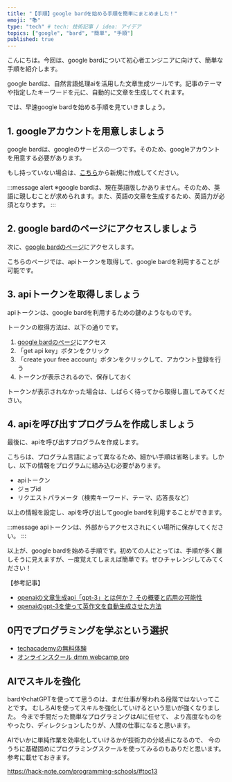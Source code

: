 ```yaml
---
title: "【手順】google bardを始める手順を簡単にまとめました！"
emoji: "📚"
type: "tech" # tech: 技術記事 / idea: アイデア
topics: ["google", "bard", "簡単", "手順"]
published: true
---
```


こんにちは。今回は、google bardについて初心者エンジニアに向けて、簡単な手順を紹介します。

google bardは、自然言語処理aiを活用した文章生成ツールです。記事のテーマや指定したキーワードを元に、自動的に文章を生成してくれます。

では、早速google bardを始める手順を見ていきましょう。

## 1. googleアカウントを用意しましょう

google bardは、googleのサービスの一つです。そのため、googleアカウントを用意する必要があります。

もし持っていない場合は、[こちら](https://accounts.google.com/signup)から新規に作成してください。

:::message alert
※google bardは、現在英語版しかありません。そのため、英語に親しむことが求められます。また、英語の文章を生成するため、英語力が必須となります。
:::

## 2. google bardのページにアクセスしましょう

次に、[google bardのページ](https://openai.com/blog/openai-api/)にアクセスします。

こちらのページでは、apiトークンを取得して、google bardを利用することが可能です。

## 3. apiトークンを取得しましょう

apiトークンは、google bardを利用するための鍵のようなものです。

トークンの取得方法は、以下の通りです。

1. [google bardのページ](https://openai.com/blog/openai-api/)にアクセス
2. 「get api key」ボタンをクリック
3. 「create your free account」ボタンをクリックして、アカウント登録を行う
4. トークンが表示されるので、保存しておく

トークンが表示されなかった場合は、しばらく待ってから取得し直してみてください。

## 4. apiを呼び出すプログラムを作成しましょう

最後に、apiを呼び出すプログラムを作成します。

こちらは、プログラム言語によって異なるため、細かい手順は省略します。しかし、以下の情報をプログラムに組み込む必要があります。

- apiトークン
- ジョブid
- リクエストパラメータ（検索キーワード、テーマ、応答長など）

以上の情報を設定し、apiを呼び出してgoogle bardを利用することができます。

:::message
apiトークンは、外部からアクセスされにくい場所に保存してください。
:::

以上が、google bardを始める手順です。初めての人にとっては、手順が多く難しそうに見えますが、一度覚えてしまえば簡単です。ぜひチャレンジしてみてください！

【参考記事】
- [openaiの文章生成api「gpt-3」とは何か？ その概要と応用の可能性](https://aiacademy.jp/media/?p=1362)
- [openaiのgpt-3を使って英作文を自動生成させた方法](https://yorozu-seikatsu.net/gpt3/)

## 0円でプログラミングを学ぶという選択
- [techacademyの無料体験](//af.moshimo.com/af/c/click?a_id=2612475&amp;p_id=1555&amp;pc_id=2816&amp;pl_id=22706&amp;url=https%3a%2f%2ftechacademy.jp%2fhtmlcss-trial%3futm_source%3dmoshimo%26utm_medium%3daffiliate%26utm_campaign%3dtextad)
- [オンラインスクール dmm webcamp pro](//af.moshimo.com/af/c/click?a_id=2612482&amp;p_id=1363&amp;pc_id=2297&amp;pl_id=39999&amp;guid=on)


## AIでスキルを強化
bardやchatGPTを使ってて思うのは、まだ仕事が奪われる段階ではないってことです。
むしろAIを使ってスキルを強化していけるという思いが強くなりました。
今まで手間だった簡単なプログラミングはAIに任せて、
より高度なものをやったり、ディレクションしたりが、人間の仕事になると思います。

AIでいかに単純作業を効率化していけるかが技術力の分岐点になるので、
今のうちに基礎固めにプログラミングスクールを使ってみるのもありだと思います。
参考に載せておきます。

https://hack-note.com/programming-schools/#toc13


